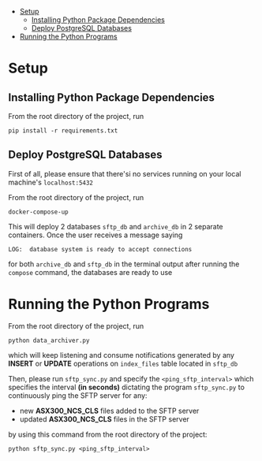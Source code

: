 - [Setup](#setup)
	- [Installing Python Package Dependencies](#installing-python-package-dependencies)
	- [Deploy PostgreSQL Databases](#deploy-postgresql-databases)
- [Running the Python Programs](#running-the-python-programs)
# Setup

##  Installing Python Package Dependencies

From the root directory of the project, run
```
pip install -r requirements.txt
```
## Deploy PostgreSQL Databases

First of all, please ensure that there'si no services running on your local machine's `localhost:5432`

From the root directory of the project, run 

```
docker-compose-up
```

This will deploy 2 databases `sftp_db` and `archive_db` in 2 separate containers.  Once the user receives a message saying 

```
LOG:  database system is ready to accept connections
```

for both `archive_db` and `sftp_db` in the terminal output after running the `compose` command, the databases are ready to use

# Running the Python Programs

From the root directory of the project, run

```
python data_archiver.py
```

which will keep listening and consume notifications generated by any **INSERT** or **UPDATE** operations on `index_files` table located in `sftp_db`

Then, please run `sftp_sync.py` and specify the `<ping_sftp_interval>` which specifies the interval **(in seconds)** dictating the program `sftp_sync.py` to continuously ping the SFTP server for any:

- new **ASX300_NCS_CLS** files added to the SFTP server
- updated **ASX300_NCS_CLS** files in the SFTP server

by using this command from the root directory of the project:

```
python sftp_sync.py <ping_sftp_interval>
```




